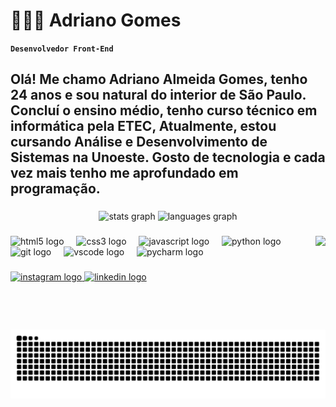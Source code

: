# 👨🏽‍💻 Adriano Gomes

**`Desenvolvedor Front-End`**

<h2 align="left">Olá! Me chamo Adriano Almeida Gomes, tenho 24 anos e sou natural do interior de São Paulo. Concluí o ensino médio, tenho curso técnico em informática pela ETEC, Atualmente, estou cursando Análise e Desenvolvimento de Sistemas na Unoeste. Gosto de tecnologia e cada vez mais tenho me aprofundado em programação.</h2>

###

<div align="center">
  <img src="https://github-readme-stats.vercel.app/api?username=he-dark&hide_title=false&hide_rank=false&show_icons=true&include_all_commits=true&count_private=true&disable_animations=false&theme=vue-dark&locale=pt-br&hide_border=false" height="160" alt="stats graph"  />
  <img src="https://github-readme-stats.vercel.app/api/top-langs?username=he-dark&locale=pt-br&hide_title=false&layout=compact&card_width=320&langs_count=7&theme=vue-dark&hide_border=false" height="160" alt="languages graph"  />
</div>

###

<img align="right" height="150" src="https://sm.ign.com/ign_br/screenshot/default/4-madara_f5mv.jpg"  />

###

<div align="left">
  <img src="https://cdn.jsdelivr.net/gh/devicons/devicon/icons/html5/html5-original.svg" height="30" alt="html5 logo"  />
  <img width="12" />
  <img src="https://cdn.jsdelivr.net/gh/devicons/devicon/icons/css3/css3-original.svg" height="30" alt="css3 logo"  />
  <img width="12" />
  <img src="https://cdn.jsdelivr.net/gh/devicons/devicon/icons/javascript/javascript-original.svg" height="30" alt="javascript logo"  />
  <img width="12" />
  <img src="https://cdn.jsdelivr.net/gh/devicons/devicon/icons/python/python-original.svg" height="30" alt="python logo"  />
  <img width="12" />
  <img src="https://cdn.jsdelivr.net/gh/devicons/devicon/icons/git/git-original.svg" height="30" alt="git logo"  />
  <img width="12" />
  <img src="https://cdn.jsdelivr.net/gh/devicons/devicon/icons/vscode/vscode-original.svg" height="30" alt="vscode logo"  />
  <img width="12" />
  <img src="https://cdn.jsdelivr.net/gh/devicons/devicon/icons/pycharm/pycharm-original.svg" height="30" alt="pycharm logo"  />
</div>

###

<div align="left">
  <a href="https://www.instagram.com/adriano.gomes09/" target="_blank">
    <img src="https://img.shields.io/static/v1?message=Instagram&logo=instagram&label=&color=E4301F&logoColor=white&labelColor=&style=for-the-badge" height="35" alt="instagram logo"  />
  </a>
  <a href="https://www.linkedin.com/in/adriano-gomes-a514b8323/" target="_blank">
    <img src="https://img.shields.io/static/v1?message=LinkedIn&logo=linkedin&label=&color=0077B5&logoColor=white&labelColor=&style=for-the-badge" height="35" alt="linkedin logo"  />
  </a>
</div>

###

<br clear="both">

<img src="https://raw.githubusercontent.com/he-dark/he-dark/output/snake.svg" alt="Snake animation" />

###
